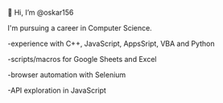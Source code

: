 👋 Hi, I’m @oskar156

I'm pursuing a career in Computer Science.

-experience with C++, JavaScript, AppsSript, VBA and Python

-scripts/macros for Google Sheets and Excel

-browser automation with Selenium

-API exploration in JavaScript

<!---
oskar156/oskar156 is a ✨ special ✨ repository because its `README.md` (this file) appears on your GitHub profile.
You can click the Preview link to take a look at your changes.
--->
